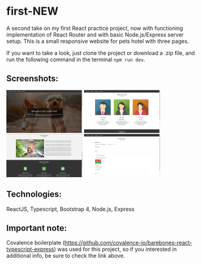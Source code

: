 # first-NEW

A second take on my first React practice project, now with functioning implementation of React Router and with basic Node.js/Express server setup. This is a small responsive website for pets hotel with three pages. 

If you want to take a look, just clone the project or download a .zip file, and run the following command in the terminal `npm run dev`.

## Screenshots:
<img src="images/hotel1.png" width="200" /> <img src="images/hotel4.png" width="200" />
<img src="images/hotel2.png" width="200" /> <img src="images/hotel3.png" width="200" />

## Technologies: 
ReactJS, Typescript, Bootstrap 4, Node.js, Express

## Important note: 
Covalence boilerplate (https://github.com/covalence-io/barebones-react-typescript-express) was used for this project, so if you interested in additional info, be sure to check the link above.




